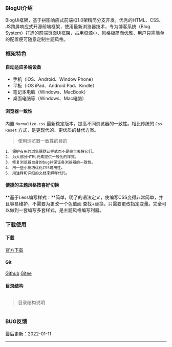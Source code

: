 ### BlogUi介绍

BlogUi框架，基于拼图响应式前端框1.0架精简分支开发。优秀的HTML、CSS、JS跨屏响应式开源前端框架，使用最新浏览器技术，专为博客系统（Blog System）打造的前端页面Ui框架，占用资源小、风格极简而优雅、用户只需简单的配置便可随意定制主题风格。

### 框架特色

#### 自动适应多端设备

* 手机（iOS、Android、Window Phone）
* 平板（iOS iPad、Android Pad、Kindle）
* 笔记本电脑（Windows、MacBook）
* 桌面电脑等（Windows、Mac电脑）

#### 浏览器一致性

内置 `Normalize.css` 最新稳定版本，提高不同浏览器的一致性。相比传统的 `Css Reset` 方式，是更现代的、更优质的替代方案。

> 使用浏览器一致性的目的

```text
1. 保护有用的浏览器默认样式而不是完全去掉它们。
2. 为大部分HTML元素提供一般化的样式。
3. 修复浏览器自身的bug并保证各浏览器的一致性。
4. 用一些小技巧优化CSS可用性。
5. 用注释和详细的文档来解释代码。
```

#### 便捷的主题风格按喜好切换

**基于Less编写样式：**简单，明了的语法定义，使编写CSS变得非常简单，并且容易维护，不需要为更改一个色值而 查找+替换，只需要更改指定变量。完全可以做到一套编写多套样式，是主题风格编写利器。

### 下载使用

#### 下载

[官方下载](https)

#### Git

[Github](https)
[Gitee](https)

#### 目录结构

```text

```

> 目录结构说明

```text

```

### BUG反馈

最后更新：2022-01-11

---
